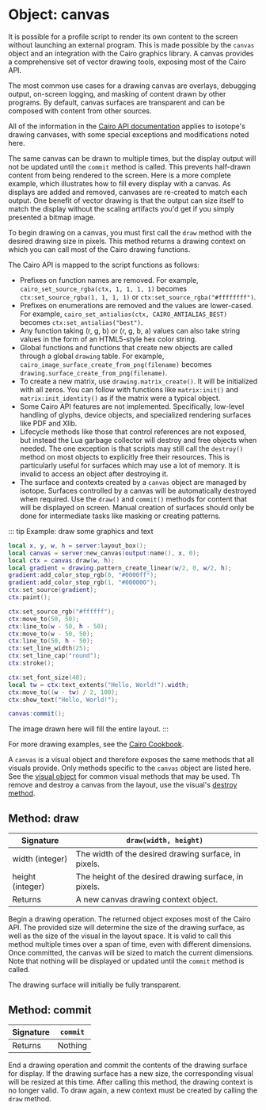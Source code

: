 # Object: canvas

It is possible for a profile script to render its own content to the screen without launching an external program. This is made possible by the `canvas` object and an integration with the Cairo graphics library. A canvas provides a comprehensive set of vector drawing tools, exposing most of the Cairo API.

The most common use cases for a drawing canvas are overlays, debugging output, on-screen logging, and masking of content drawn by other programs. By default, canvas surfaces are transparent and can be composed with content from other sources.

All of the information in the [Cairo API documentation](https://www.cairographics.org/manual/) applies to isotope's drawing canvases, with some special exceptions and modifications noted here.

The same canvas can be drawn to multiple times, but the display output will not be updated until the `commit` method is called. This prevents half-drawn content from being rendered to the screen. Here is a more complete example, which illustrates how to fill every display with a canvas. As displays are added and removed, canvases are re-created to match each output. One benefit of vector drawing is that the output can size itself to match the display without the scaling artifacts you'd get if you simply presented a bitmap image.

To begin drawing on a canvas, you must first call the `draw` method with the desired drawing size in pixels. This method returns a drawing context on which you can call most of the Cairo drawing functions.

The Cairo API is mapped to the script functions as follows:

* Prefixes on function names are removed. For example, `cairo_set_source_rgba(ctx, 1, 1, 1, 1)` becomes `ctx:set_source_rgba(1, 1, 1, 1)` or `ctx:set_source_rgba("#ffffffff")`.
* Prefixes on enumerations are removed and the values are lower-cased. For example, `cairo_set_antialias(ctx, CAIRO_ANTIALIAS_BEST)` becomes `ctx:set_antialias("best")`.
* Any function taking (r, g, b) or (r, g, b, a) values can also take string values in the form of an HTML5-style hex color string.
* Global functions and functions that create new objects are called through a global `drawing` table. For example, `cairo_image_surface_create_from_png(filename)` becomes `drawing.surface_create_from_png(filename)`.
* To create a new matrix, use `drawing.matrix_create()`. It will be initialized with all zeros. You can follow with functions like `matrix:init()` and `matrix:init_identity()` as if the matrix were a typical object.
* Some Cairo API features are not implemented. Specifically, low-level handling of glyphs, device objects, and specialized rendering surfaces like PDF and Xlib.
* Lifecycle methods like those that control references are not exposed, but instead the Lua garbage collector will destroy and free objects when needed. The one exception is that scripts may still call the `destroy()` method on most objects to explicitly free their resources. This is particularly useful for surfaces which may use a lot of memory. It is invalid to access an object after destroying it.
* The surface and contexts created by a `canvas` object are managed by isotope. Surfaces controlled by a canvas will be automatically destroyed when required. Use the `draw()` and `commit()` methods for content that will be displayed on screen. Manual creation of surfaces should only be done for intermediate tasks like masking or creating patterns.

::: tip Example: draw some graphics and text
```lua
local x, y, w, h = server:layout_box();
local canvas = server:new_canvas(output:name(), x, 0);
local ctx = canvas:draw(w, h);
local gradient = drawing.pattern_create_linear(w/2, 0, w/2, h);
gradient:add_color_stop_rgb(0, "#0000ff");
gradient:add_color_stop_rgb(1, "#000000");
ctx:set_source(gradient);
ctx:paint();

ctx:set_source_rgb("#ffffff");
ctx:move_to(50, 50);
ctx:line_to(w - 50, h - 50);
ctx:move_to(w - 50, 50);
ctx:line_to(50, h - 50);
ctx:set_line_width(25);
ctx:set_line_cap("round");
ctx:stroke();

ctx:set_font_size(48);
local tw = ctx:text_extents("Hello, World!").width;
ctx:move_to((w - tw) / 2, 100);
ctx:show_text("Hello, World!");

canvas:commit();
```
The image drawn here will fill the entire layout.
:::

For more drawing examples, see the [Cairo Cookbook](https://www.cairographics.org/cookbook/).

A `canvas` is a visual object and therefore exposes the same methods that all visuals provide. Only methods specific to the `canvas` object are listed here. See the [visual object](./visual) for common visual methods that may be used. Th remove and destroy a canvas from the layout, use the visual's [destroy method](./visual#method-destroy).

## Method: draw

| Signature | `draw(width, height)` |
| - | - |
| width (integer) | The width of the desired drawing surface, in pixels. |
| height (integer) | The height of the desired drawing surface, in pixels. |
| Returns | A new canvas drawing context object. |

Begin a drawing operation. The returned object exposes most of the Cairo API. The provided size will determine the size of the drawing surface, as well as the size of the visual in the layout space. It is valid to call this method multiple times over a span of time, even with different dimensions. Once committed, the canvas will be sized to match the current dimensions. Note that nothing will be displayed or updated until the `commit` method is called.

The drawing surface will initially be fully transparent.

## Method: commit

| Signature | `commit` |
| - | - |
| Returns | Nothing |

End a drawing operation and commit the contents of the drawing surface for display. If the drawing surface has a new size, the corresponding visual will be resized at this time. After calling this method, the drawing context is no longer valid. To draw again, a new context must be created by calling the `draw` method.
